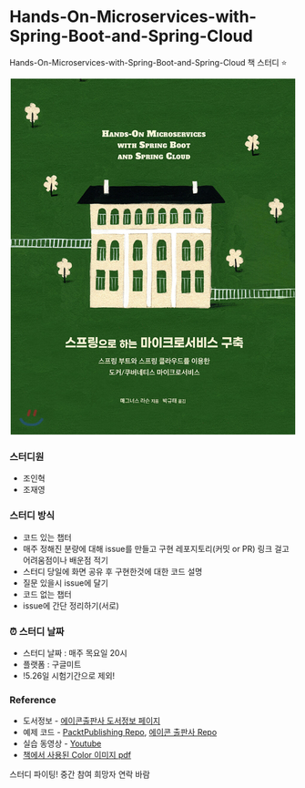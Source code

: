 # Hands-On-Microservices-with-Spring-Boot-and-Spring-Cloud
Hands-On-Microservices-with-Spring-Boot-and-Spring-Cloud 책 스터디 ⭐️

<p align="center">
<img src="https://github.com/DevSprout/Hands-On-Microservices-with-Spring-Boot-and-Spring-Cloud/blob/master/assets/korean-book-cover.jpg" width="500" />
</p>


### 스터디원
- 조인혁
- 조재영


### 스터디 방식
- 코드 있는 챕터
- 매주 정해진 분량에 대해 issue를 만들고 구현 레포지토리(커밋 or PR) 링크 걸고 어려움점이나 배운점 적기
- 스터디 당일에 화면 공유 후 구현한것에 대한 코드 설명
- 질문 있을시 issue에 달기
- 코드 없는 챕터
- issue에 간단 정리하기(서로) 


### ⏰ 스터디 날짜 
- 스터디 날짜 : 매주 목요일 20시
- 플랫폼 : 구글미트
- !5.26일 시험기간으로 제외!
### Reference
- 도서정보 - [에이콘출판사 도서정보 페이지](http://www.acornpub.co.kr/book/microservices-spring)
- 예제 코드 - [PacktPublishing Repo](https://github.com/PacktPublishing/Hands-On-Microservices-with-Spring-Boot-and-Spring-Cloud), [에이콘 출판사 Repo](https://github.com/AcornPublishing/microservices-spring)
- 실습 동영상 - [Youtube](https://www.youtube.com/playlist?list=PLeLcvrwLe185prGhjUrFGQsOh_0MArR1P)
- [책에서 사용된 Color 이미지 pdf](http://www.acornpub.co.kr/acorn_guest/9781789613476_ColorImages.pdf)

스터디 파이팅!
중간 참여 희망자 연락 바람
